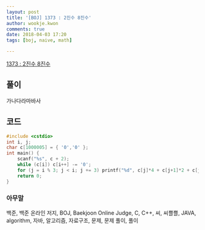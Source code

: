 ```yaml
---
layout: post
title: '[BOJ] 1373 : 2진수 8진수'
author: wookje.kwon
comments: true
date: 2018-04-03 17:20
tags: [boj, naive, math]

---
```


[1373 : 2진수 8진수](https://www.acmicpc.net/problem/1373)

## 풀이

가나다라마바사

## 코드

```cpp
#include <cstdio>
int i, j;
char c[1000005] = { '0','0' };
int main() {
    scanf("%s", c + 2);
    while (c[i]) c[i++] -= '0';
    for (j = i % 3; j < i; j += 3) printf("%d", c[j]*4 + c[j+1]*2 + c[j+2]);
    return 0;
}
```

### 아무말  
백준, 백준 온라인 저지, BOJ, Baekjoon Online Judge, C, C++, 씨, 씨쁠쁠, JAVA, algorithm, 자바, 알고리즘, 자료구조, 문제, 문제 풀이, 풀이
